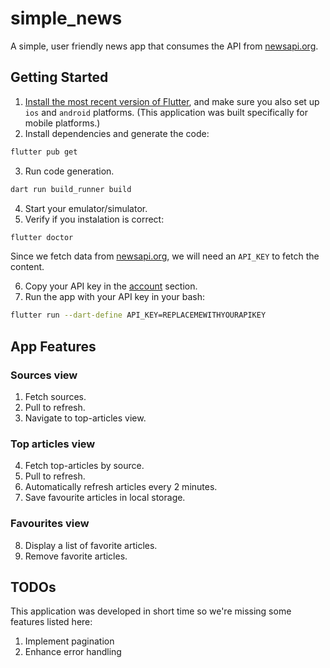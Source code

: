 # simple_news

A simple, user friendly news app that consumes the API from [newsapi.org](https://newsapi.org).

## Getting Started
1. [Install the most recent version of Flutter](https://docs.flutter.dev/get-started/install), and make sure you also set up `ios` and `android` platforms. (This application was built specifically for mobile platforms.)
2. Install dependencies and generate the code:
```bash
flutter pub get
```
3. Run code generation.
```bash
dart run build_runner build
```
4. Start your emulator/simulator.
5. Verify if you instalation is correct:
```bash
flutter doctor
```


Since we fetch data from [newsapi.org](https://newsapi.org), we will need an `API_KEY` to fetch the content.

6. Copy your API key in the [account](https://newsapi.org/account) section.
7. Run the app with your API key in your bash:
```bash
flutter run --dart-define API_KEY=REPLACEMEWITHYOURAPIKEY
```

## App Features
### Sources view
1. Fetch sources.
2. Pull to refresh.
3. Navigate to top-articles view.

### Top articles view
4. Fetch top-articles by source.
5. Pull to refresh.
6. Automatically refresh articles every 2 minutes.
7. Save favourite articles in local storage.

### Favourites view
8. Display a list of favorite articles.
9. Remove favorite articles.

## TODOs
This application was developed in short time so we're missing some features listed here:
1. Implement pagination
2. Enhance error handling
